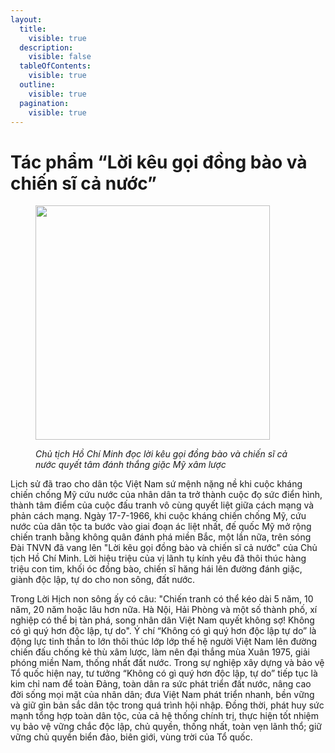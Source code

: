 ```yaml
---
layout:
  title:
    visible: true
  description:
    visible: false
  tableOfContents:
    visible: true
  outline:
    visible: true
  pagination:
    visible: true
---
```


# Tác phẩm “Lời kêu gọi đồng bào và chiến sĩ cả nước”

<figure><img src="https://tinhuyquangtri.vn/ckfinder/userfiles/images/db.png" alt="" width="375"><figcaption><p><em>Chủ tịch Hồ Chí Minh đọc lời kêu gọi đồng bào và chiến sĩ cả nước quyết tâm đánh thắng giặc Mỹ xâm lược</em></p></figcaption></figure>

Lịch sử đã trao cho dân tộc Việt Nam sứ mệnh nặng nề khi cuộc kháng chiến chống Mỹ cứu nước của nhân dân ta trở thành cuộc đọ sức điển hình, thành tâm điểm của cuộc đấu tranh vô cùng quyết liệt giữa cách mạng và phản cách mạng. Ngày 17-7-1966, khi cuộc kháng chiến chống Mỹ, cứu nước của dân tộc ta bước vào giai đoạn ác liệt nhất, đế quốc Mỹ mở rộng chiến tranh bằng không quân đánh phá miền Bắc, một lần nữa, trên sóng Đài TNVN đã vang lên "Lời kêu gọi đồng bào và chiến sĩ cả nước" của Chủ tịch Hồ Chí Minh.  Lời hiệu triệu của vị lãnh tụ kính yêu đã thôi thúc hàng triệu con tim, khối óc đồng bào, chiến sĩ hăng hái lên đường đánh giặc, giành độc lập, tự do cho non sông, đất nước.

Trong Lời Hịch non sông ấy có câu: "Chiến tranh có thể kéo dài 5 năm, 10 năm, 20 năm hoặc lâu hơn nữa. Hà Nội, Hải Phòng và một số thành phố, xí nghiệp có thể bị tàn phá, song nhân dân Việt Nam quyết không sợ! Không có gì quý hơn độc lập, tự do". Ý chí “Không có gì quý hơn độc lập tự do” là động lực tinh thần to lớn thôi thúc lớp lớp thế hệ người Việt Nam lên đường chiến đấu chống kẻ thù xâm lược, làm nên đại thắng mùa Xuân 1975, giải phóng miền Nam, thống nhất đất nước. Trong sự nghiệp xây dựng và bảo vệ Tổ quốc hiện nay, tư tưởng “Không có gì quý hơn độc lập, tự do” tiếp tục là kim chỉ nam để toàn Đảng, toàn dân ra sức phát triển đất nước, nâng cao đời sống mọi mặt của nhân dân; đưa Việt Nam phát triển nhanh, bền vững và giữ gìn bản sắc dân tộc trong quá trình hội nhập. Đồng thời, phát huy sức mạnh tổng hợp toàn dân tộc, của cả hệ thống chính trị, thực hiện tốt nhiệm vụ bảo vệ vững chắc độc lập, chủ quyền, thống nhất, toàn vẹn lãnh thổ; giữ vững chủ quyền biển đảo, biên giới, vùng trời của Tổ quốc.
